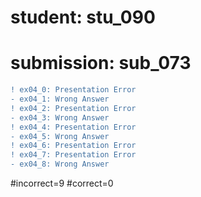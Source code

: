 # student: stu_090
# submission: sub_073

```diff
! ex04_0: Presentation Error
- ex04_1: Wrong Answer
! ex04_2: Presentation Error
- ex04_3: Wrong Answer
! ex04_4: Presentation Error
- ex04_5: Wrong Answer
! ex04_6: Presentation Error
! ex04_7: Presentation Error
- ex04_8: Wrong Answer
```
#incorrect=9
#correct=0
